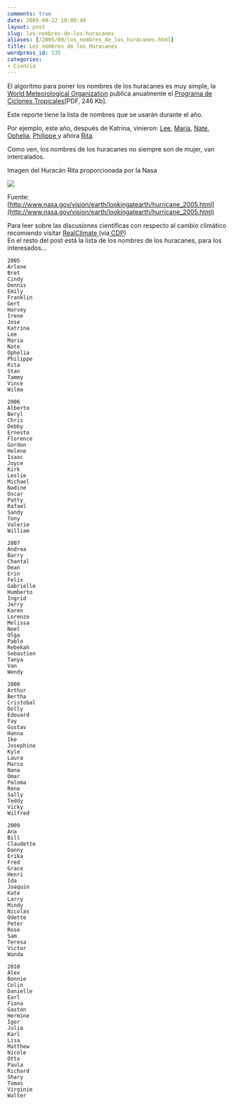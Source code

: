 ```yaml
---
comments: true
date: 2005-09-22 18:00:49
layout: post
slug: los-nombres-de-los-huracanes
aliases: [/2005/09/los_nombres_de_los_huracanes.html]
title: Los nombres de los Huracanes
wordpress_id: 135
categories:
- Ciencia
---
```


El algoritmo para poner los nombres de los huracanes es muy simple, la [World Meteorological Organization](http://www.wmo.ch/index-en.html) publica anualmente el [Programa de Ciclones Tropicales](http://www.wmo.ch/web/www/TCP/OperationPlans/TCP30-Spanish2005.pdf)[PDF, 246 Kb].

Este reporte tiene la lista de nombres que se usarán durante el año.

Por ejemplo, este año, después de Katrina, vinieron: [Lee](http://www.google.com/search?sourceid=navclient-ff&ie=UTF-8&q=hurricane%20lee), [Maria](http://www.google.com/search?hl=en&lr=&q=hurricane+maria&btnG=Search), [Nate](http://www.google.com/search?hl=en&lr=&q=hurricane+nate&btnG=Search),  
[Ophelia](http://www.google.com/search?hl=en&lr=&q=hurricane+ophelia&btnG=Search), [Philippe ](http://www.google.com/search?hl=en&q=hurricane+philippe&spell=1)y ahora [Rita](http://www.google.com/search?hl=en&lr=&q=hurricane+rita&btnG=Search).

Como ven, los nombres de los huracanes no siempre son de mujer, van intercalados.

Imagen del Huracán Rita proporcionada por la Nasa  

![](https://www.nasa.gov/images/content/134242main_Rita_aqua_20050921_350.jpg)

Fuente: [http://www.nasa.gov/vision/earth/lookingatearth/hurricane_2005.html](http://www.nasa.gov/vision/earth/lookingatearth/hurricane_2005.html)

Para leer sobre las discusiones científicas con respecto al cambio climático recomiendo visitar [RealClimate ](http://www.realclimate.org/)(via[ CDP](http://cdp.blogsome.com/))  
En el resto del post está la lista de los nombres de los huracanes, para los interesados...


    2005  
    Arlene  
    Bret  
    Cindy  
    Dennis  
    Emily  
    Franklin  
    Gert  
    Harvey  
    Irene  
    Jose  
    Katrina  
    Lee  
    Maria  
    Nate  
    Ophelia  
    Philippe  
    Rita  
    Stan  
    Tammy  
    Vince  
    Wilma

    2006  
    Alberto  
    Beryl  
    Chris  
    Debby  
    Ernesto  
    Florence  
    Gordon  
    Helene  
    Isaac  
    Joyce  
    Kirk  
    Leslie  
    Michael  
    Nadine  
    Oscar  
    Patty  
    Rafael  
    Sandy  
    Tony  
    Valerie  
    William

    2007  
    Andrea  
    Barry  
    Chantal  
    Dean  
    Erin  
    Felix  
    Gabrielle  
    Humberto  
    Ingrid  
    Jerry  
    Karen  
    Lorenzo  
    Melissa  
    Noel  
    Olga  
    Pablo  
    Rebekah  
    Sebastien  
    Tanya  
    Van  
    Wendy

    2008  
    Arthur  
    Bertha  
    Cristobal  
    Dolly  
    Edouard  
    Fay  
    Gustav  
    Hanna  
    Ike  
    Josephine  
    Kyle  
    Laura  
    Marco  
    Nana  
    Omar  
    Paloma  
    Rene  
    Sally  
    Teddy  
    Vicky  
    Wilfred

    2009  
    Ana  
    Bill  
    Claudette  
    Danny  
    Erika  
    Fred  
    Grace  
    Henri  
    Ida  
    Joaquin  
    Kate  
    Larry  
    Mindy  
    Nicolas  
    Odette  
    Peter  
    Rose  
    Sam  
    Teresa  
    Victor  
    Wanda

    2010  
    Alex  
    Bonnie  
    Colin  
    Danielle  
    Earl  
    Fiona  
    Gaston  
    Hermine  
    Igor  
    Julia  
    Karl  
    Lisa  
    Matthew  
    Nicole  
    Otto  
    Paula  
    Richard  
    Shary  
    Tomas  
    Virginie  
    Walter




